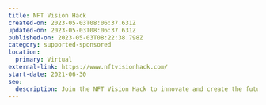 ```yaml
---
title: NFT Vision Hack
created-on: 2023-05-03T08:06:37.631Z
updated-on: 2023-05-03T08:06:37.631Z
published-on: 2023-05-03T08:22:38.798Z
category: supported-sponsored
location:
  primary: Virtual
external-link: https://www.nftvisionhack.com/
start-date: 2021-06-30
seo:
  description: Join the NFT Vision Hack to innovate and create the future of NFTs.
---
```

